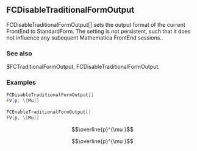 ##  FCDisableTraditionalFormOutput 

FCDisableTraditionalFormOutput[] sets the output format of the current FrontEnd to StandardForm. The setting is not persistent, such that it does not influence any subequent Mathematica FrontEnd sessions..

###  See also 

$FCTraditionalFormOutput, FCDisableTraditionalFormOutput.

###  Examples 

```mathematica
FCDisableTraditionalFormOutput[]
FV[p, \[Mu]] 
 
FCEnableTraditionalFormOutput[]
FV[p, \[Mu]]
```

$$\overline{p}^{\mu }$$

$$\overline{p}^{\mu }$$